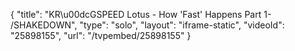 {
    "title": "KR\u00dcGSPEED Lotus - How 'Fast' Happens Part 1- \/SHAKEDOWN",
    "type": "solo",
    "layout": "iframe-static",
    "videoId": "25898155",
    "url": "\/tvpembed\/25898155"
}